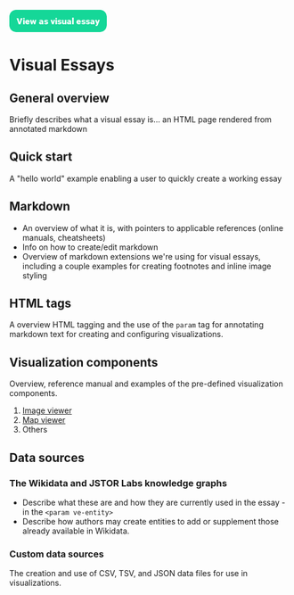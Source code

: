 <a href="https://visual-essays.app"><img src="/ve-button.png"></a>

# Visual Essays

## General overview

Briefly describes what a visual essay is... an HTML page rendered from annotated markdown

## Quick start

A "hello world" example enabling a user to quickly create a working essay

## Markdown

- An overview of what it is, with pointers to applicable references (online manuals, cheatsheets)
- Info on how to create/edit markdown
- Overview of markdown extensions we're using for visual essays, including a couple examples for creating footnotes and inline image styling

## HTML tags

A overview HTML tagging and the use of the `param` tag for annotating markdown text for creating and configuring visualizations.

## Visualization components

Overview, reference manual and examples of the pre-defined visualization components.

1. [Image viewer](visualization-components/image-viewer.md)
2. [Map viewer](visualization-components/map-viewer.md)
3. Others


## Data sources

### The Wikidata and JSTOR Labs knowledge graphs

- Describe what these are and how they are currently used in the essay - in the `<param ve-entity>` 
- Describe how authors may create entities to add or supplement those already available in Wikidata.  

### Custom data sources

The creation and use of CSV, TSV, and JSON data files for use in visualizations.